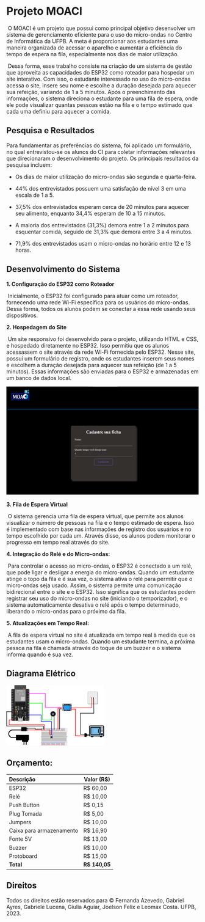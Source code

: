 # Projeto MOACI



​	O MOACI é um projeto que possui como principal objetivo desenvolver um sistema de gerenciamento eficiente para o uso do micro-ondas no Centro de Informática da UFPB. A meta é proporcionar aos estudantes uma maneira organizada de acessar o aparelho e aumentar a eficiência do tempo de espera na fila, especialmente nos dias de maior utilização. 

​	Dessa forma, esse trabalho consiste na criação de um sistema de gestão que aproveita as capacidades do ESP32 como roteador para hospedar um site interativo. Com isso, o estudante interessado no uso do micro-ondas acessa o site, insere seu nome e escolhe a duração desejada para aquecer sua refeição, variando de 1 a 5 minutos. Após o preenchimento das informações, o sistema direciona o estudante para uma fila de espera, onde ele pode visualizar quantas pessoas estão na fila e o tempo estimado que cada uma definiu para aquecer a comida. 



## Pesquisa e Resultados



Para fundamentar as preferências do sistema, foi aplicado um formulário, no qual entrevistou-se os alunos do CI para coletar informações relevantes que direcionaram o desenvolvimento do projeto. Os principais resultados da pesquisa incluem: 

- Os dias de maior utilização do micro-ondas são segunda e quarta-feira. 

- 44% dos entrevistados possuem uma satisfação de nível 3 em uma escala de 1 a 5. 

- 37,5% dos entrevistados esperam cerca de 20 minutos para aquecer seu alimento, enquanto 34,4% esperam de 10 a 15 minutos. 

- A maioria dos entrevistados (31,3%) demora entre 1 a 2 minutos para esquentar comida, seguido de 31,3% que demora entre 3 a 4 minutos. 

- 71,9% dos entrevistados usam o micro-ondas no horário entre 12 e 13 horas. 



## Desenvolvimento do Sistema

**1. Configuração do ESP32 como Roteador**

​	Inicialmente, o ESP32 foi configurado para atuar como um roteador, fornecendo uma rede Wi-Fi específica para os usuários do micro-ondas. Dessa forma, todos os alunos podem se conectar a essa rede usando seus dispositivos. 

**2. Hospedagem do Site**

​	Um site responsivo foi desenvolvido para o projeto, utilizando HTML e CSS, e hospedado diretamente no ESP32. Isso permitiu que os alunos acessassem o site através da rede Wi-Fi fornecida pelo ESP32. Nesse site, possui um formulário de registro, onde os estudantes inserem seus nomes e escolhem a duração desejada para aquecer sua refeição (de 1 a 5 minutos). Essas informações são enviadas para o ESP32 e armazenadas em um banco de dados local. 

![Cadastro de fichas](./images/main-cadastro-fichas.png)

**3. Fila de Espera Virtual**

​	O sistema gerencia uma fila de espera virtual, que permite aos alunos visualizar o número de pessoas na fila e o tempo estimado de espera. Isso é implementado com base nas informações de registro dos usuários e no tempo escolhido por cada um. Através disso, os alunos podem monitorar o progresso em tempo real através do site. 

**4. Integração do Relé e do Micro-ondas:**

​	Para controlar o acesso ao micro-ondas, o ESP32 é conectado a um relé, que pode ligar e desligar a energia do micro-ondas. Quando um estudante atinge o topo da fila e é sua vez, o sistema ativa o relé para permitir que o micro-ondas seja usado. Assim, o sistema permite uma comunicação bidirecional entre o site e o ESP32. Isso significa que os estudantes podem registrar seu uso do micro-ondas no site (iniciando o temporizador), e o sistema automaticamente desativa o relé após o tempo determinado, liberando o micro-ondas para o próximo da fila. 

**5. Atualizações em Tempo Real:**

​	A fila de espera virtual no site é atualizada em tempo real à medida que os estudantes usam o micro-ondas. Quando um estudante termina, a próxima pessoa na fila é chamada através do toque de um buzzer e o sistema informa quando é sua vez.



## Diagrama Elétrico

<img src="./images/diagrama_eletrico.png" alt="Diagrama Elétrico" style="zoom: 25%;" />

## Orçamento:

| Descrição                | Valor (R$)    |
| :----------------------- | ------------- |
| ESP32                    | R$ 60,00      |
| Relé                     | R$ 10,00      |
| Push Button              | R$ 0,15       |
| Plug Tomada              | R$ 5,00       |
| Jumpers                  | R$ 10,00      |
| Caixa para armazenamento | R$ 16,90      |
| Fonte 5V                 | R$ 13,00      |
| Buzzer                   | R$ 10,00      |
| Protoboard               | R$ 15,00      |
| **Total**                | **R$ 140,05** |

## Direitos

Todos os direitos estão reservados para © Fernanda Azevedo, Gabriel Ayres, Gabriele Lucena, Giulia Aguiar, Joelson Felix e Leomax Costa. UFPB, 2023. 